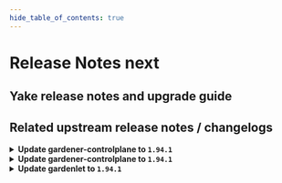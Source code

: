 ```yaml
---
hide_table_of_contents: true
---
```


# Release Notes next

## Yake release notes and upgrade guide

## Related upstream release notes / changelogs


<details>
<summary><b>Update gardener-controlplane to <code>1.94.1</code></b></summary>

# [gardener/gardener]

## 🐛 Bug Fixes

- `[OPERATOR]` Fix an issue in the etcd component which caused Shoot deletion to fail when the `VPAForETCD` feature gate was enabled by @voelzmo [#9703]

## Docker Images
- admission-controller: `europe-docker.pkg.dev/gardener-project/releases/gardener/admission-controller:v1.94.1`
- apiserver: `europe-docker.pkg.dev/gardener-project/releases/gardener/apiserver:v1.94.1`
- controller-manager: `europe-docker.pkg.dev/gardener-project/releases/gardener/controller-manager:v1.94.1`
- gardenlet: `europe-docker.pkg.dev/gardener-project/releases/gardener/gardenlet:v1.94.1`
- node-agent: `europe-docker.pkg.dev/gardener-project/releases/gardener/node-agent:v1.94.1`
- operator: `europe-docker.pkg.dev/gardener-project/releases/gardener/operator:v1.94.1`
- resource-manager: `europe-docker.pkg.dev/gardener-project/releases/gardener/resource-manager:v1.94.1`
- scheduler: `europe-docker.pkg.dev/gardener-project/releases/gardener/scheduler:v1.94.1`


</details>

<details>
<summary><b>Update gardener-controlplane to <code>1.94.1</code></b></summary>

# [gardener/gardener]

## 🐛 Bug Fixes

- `[OPERATOR]` Fix an issue in the etcd component which caused Shoot deletion to fail when the `VPAForETCD` feature gate was enabled by @voelzmo [#9703]

## Docker Images
- admission-controller: `europe-docker.pkg.dev/gardener-project/releases/gardener/admission-controller:v1.94.1`
- apiserver: `europe-docker.pkg.dev/gardener-project/releases/gardener/apiserver:v1.94.1`
- controller-manager: `europe-docker.pkg.dev/gardener-project/releases/gardener/controller-manager:v1.94.1`
- gardenlet: `europe-docker.pkg.dev/gardener-project/releases/gardener/gardenlet:v1.94.1`
- node-agent: `europe-docker.pkg.dev/gardener-project/releases/gardener/node-agent:v1.94.1`
- operator: `europe-docker.pkg.dev/gardener-project/releases/gardener/operator:v1.94.1`
- resource-manager: `europe-docker.pkg.dev/gardener-project/releases/gardener/resource-manager:v1.94.1`
- scheduler: `europe-docker.pkg.dev/gardener-project/releases/gardener/scheduler:v1.94.1`


</details>

<details>
<summary><b>Update gardenlet to <code>1.94.1</code></b></summary>

# [gardener/gardener]

## 🐛 Bug Fixes

- `[OPERATOR]` Fix an issue in the etcd component which caused Shoot deletion to fail when the `VPAForETCD` feature gate was enabled by @voelzmo [#9703]

## Docker Images
- admission-controller: `europe-docker.pkg.dev/gardener-project/releases/gardener/admission-controller:v1.94.1`
- apiserver: `europe-docker.pkg.dev/gardener-project/releases/gardener/apiserver:v1.94.1`
- controller-manager: `europe-docker.pkg.dev/gardener-project/releases/gardener/controller-manager:v1.94.1`
- gardenlet: `europe-docker.pkg.dev/gardener-project/releases/gardener/gardenlet:v1.94.1`
- node-agent: `europe-docker.pkg.dev/gardener-project/releases/gardener/node-agent:v1.94.1`
- operator: `europe-docker.pkg.dev/gardener-project/releases/gardener/operator:v1.94.1`
- resource-manager: `europe-docker.pkg.dev/gardener-project/releases/gardener/resource-manager:v1.94.1`
- scheduler: `europe-docker.pkg.dev/gardener-project/releases/gardener/scheduler:v1.94.1`


</details>
